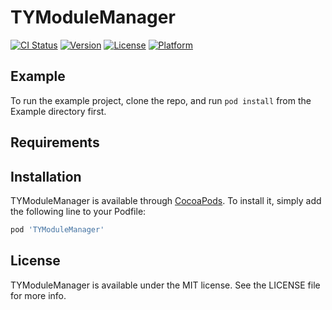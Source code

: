 # TYModuleManager

[![CI Status](https://img.shields.io/travis/isfang/TYModuleManager.svg?style=flat)](https://travis-ci.org/isfang/TYModuleManager)
[![Version](https://img.shields.io/cocoapods/v/TYModuleManager.svg?style=flat)](https://cocoapods.org/pods/TYModuleManager)
[![License](https://img.shields.io/cocoapods/l/TYModuleManager.svg?style=flat)](https://cocoapods.org/pods/TYModuleManager)
[![Platform](https://img.shields.io/cocoapods/p/TYModuleManager.svg?style=flat)](https://cocoapods.org/pods/TYModuleManager)

## Example

To run the example project, clone the repo, and run `pod install` from the Example directory first.

## Requirements

## Installation

TYModuleManager is available through [CocoaPods](https://cocoapods.org). To install
it, simply add the following line to your Podfile:

```ruby
pod 'TYModuleManager'
```

## License

TYModuleManager is available under the MIT license. See the LICENSE file for more info.
